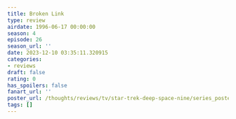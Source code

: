 ```yaml
---
title: Broken Link
type: review
airdate: 1996-06-17 00:00:00
season: 4
episode: 26
season_url: ''
date: 2023-12-10 03:35:11.320915
categories:
- reviews
draft: false
rating: 0
has_spoilers: false
fanart_url: ''
poster_url: /thoughts/reviews/tv/star-trek-deep-space-nine/series_poster.jpg
tags: []
---
```


